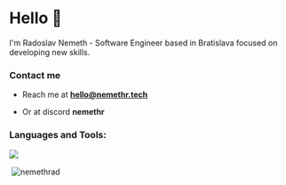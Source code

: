 <h1 align="left">Hello 👋</h1>
I'm Radoslav Nemeth - Software Engineer based in Bratislava focused on developing new skills.
<h3 align="left">Contact me</h3>

- Reach me at **hello@nemethr.tech**

- Or at discord **nemethr**

<h3 align="left">Languages and Tools:</h3>
<p align="left">
  <a href="https://skillicons.dev">
    <img src="https://skillicons.dev/icons?i=python,java,kotlin,docker,redis,mongo,mysql,maven,idea," />
  </a>
</p>


<p>&nbsp;<img align="center" src="https://github-readme-stats-nine-umber-13.vercel.app/api?username=nemethrad&show=reviews,discussions_started,discussions_answered,prs_merged,prs_merged_percentage&theme=radical&locale=en" alt="nemethrad" /></p>
